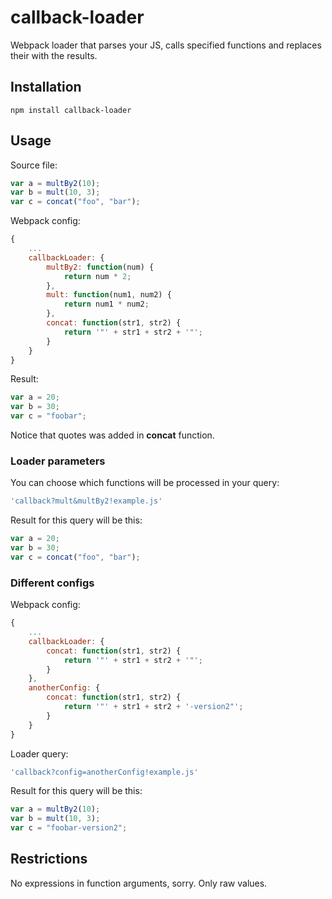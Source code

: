 # callback-loader

Webpack loader that parses your JS, calls specified functions and replaces their with the results.

## Installation

`npm install callback-loader`

## Usage

Source file:

``` javascript
var a = multBy2(10);
var b = mult(10, 3);
var c = concat("foo", "bar");
```

Webpack config:

``` javascript
{
    ...
    callbackLoader: {
        multBy2: function(num) {
            return num * 2;
        },
        mult: function(num1, num2) {
            return num1 * num2;
        },
        concat: function(str1, str2) {
            return '"' + str1 + str2 + '"';
        }
    }
}
```

Result:

``` javascript
var a = 20;
var b = 30;
var c = "foobar";
```

Notice that quotes was added in **concat** function.

### Loader parameters

You can choose which functions will be processed in your query:

``` javascript
'callback?mult&multBy2!example.js'
```

Result for this query will be this:

``` javascript
var a = 20;
var b = 30;
var c = concat("foo", "bar");
```

### Different configs

Webpack config:

``` javascript
{
    ...
    callbackLoader: {
        concat: function(str1, str2) {
            return '"' + str1 + str2 + '"';
        }
    },
    anotherConfig: {
        concat: function(str1, str2) {
            return '"' + str1 + str2 + '-version2"';
        }
    }
}
```

Loader query:

``` javascript
'callback?config=anotherConfig!example.js'
```

Result for this query will be this:

``` javascript
var a = multBy2(10);
var b = mult(10, 3);
var c = "foobar-version2";
```

## Restrictions

No expressions in function arguments, sorry. Only raw values.